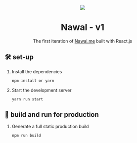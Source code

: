 <p align="center">
  <img src="https://img.icons8.com/color/48/000000/magritte.png"/>
</p>
<h1 align="center">
  Nawal - v1
</h1>
<p align="center">
  The first iteration of <a href="" target="_blank">Nawal.me</a> built with React.js 
</p>


## 🛠 set-up

1. Install the dependencies

   ```sh
   npm install or yarn
   ```

2. Start the development server

   ```sh
   yarn run start
   ```

## 🚀 build and run for production

1. Generate a full static production build

   ```sh
   npm run build
   ```
